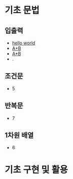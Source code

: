 # 기초 문법
## 입출력
- [hello world](https://www.acmicpc.net/problem/1330)
- [A+B](https://www.acmicpc.net/problem/1000)
- [A*B](https://www.acmicpc.net/problem/10998)
- .

## 조건문
- 5

## 반복문
- 7

## 1차원 배열
- 6


# 기초 구현 및 활용
